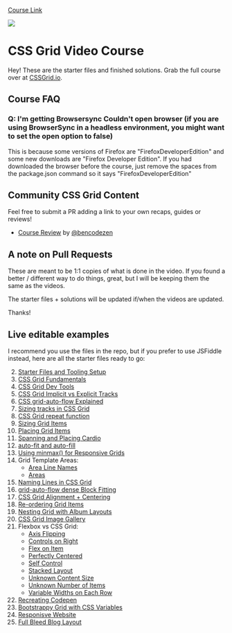[Course Link](https://courses.wesbos.com/account/access/5a60cd9226a4e047c5e33335)

![](https://res.cloudinary.com/wesbos/image/upload/v1515524452/GRID-social-share_wlfzk3.png)

# CSS Grid Video Course

Hey! These are the starter files and finished solutions. Grab the full course over at [CSSGrid.io](https://CSSGrid.io).

## Course FAQ

### Q: I'm getting Browsersync Couldn't open browser (if you are using BrowserSync in a headless environment, you might want to set the open option to false)

This is because some versions of Firefox are "FirefoxDeveloperEdition" and some new downloads are "Firefox Developer Edition". If you had downloaded the browser before the course, just remove the spaces from the package.json command so it says "FirefoxDeveloperEdition"

## Community CSS Grid Content

Feel free to submit a PR adding a link to your own recaps, guides or reviews!

* [Course Review](https://www.bencodezen.io/blog/review-css-grid-with-wes-bos/) by [@bencodezen](https://www.twitter.com/bencodezen)

## A note on Pull Requests

These are meant to be 1:1 copies of what is done in the video. If you found a better / different way to do things, great, but I will be keeping them the same as the videos.

The starter files + solutions will be updated if/when the videos are updated.

Thanks!

## Live editable examples

I recommend you use the files in the repo, but if you prefer to use JSFiddle instead, here are all the starter files ready to go:

2. [Starter Files and Tooling Setup](https://jsfiddle.net/6qvwur9q/)
3. [CSS Grid Fundamentals](https://jsfiddle.net/qxxpgg4j/)
4. [CSS Grid Dev Tools](https://jsfiddle.net/b55x8vh2/)
5. [CSS Grid Implicit vs Explicit Tracks](https://jsfiddle.net/mon8xdgb/)
6. [CSS grid-auto-flow Explained](https://jsfiddle.net/Loq4uj16/)
7. [Sizing tracks in CSS Grid](https://jsfiddle.net/q8h3r8yb/)
8. [CSS Grid repeat function](https://jsfiddle.net/8f8xyx86/)
9. [Sizing Grid Items](https://jsfiddle.net/wqs6tcuk/)
10. [Placing Grid Items](https://jsfiddle.net/hs5xhvpp/)
11. [Spanning and Placing Cardio](https://jsfiddle.net/2z7z6o9k/)
12. [auto-fit and auto-fill](https://jsfiddle.net/d1pLngzx/)
13. [Using minmax() for Responsive Grids](https://jsfiddle.net/xthszm2j/)
14. Grid Template Areas:
    * [Area Line Names](https://jsfiddle.net/tkyxomht/)
    * [Areas](https://jsfiddle.net/p0sn7L7v/)
15. [Naming Lines in CSS Grid](https://jsfiddle.net/ygpmn0xh/)
16. [grid-auto-flow dense Block Fitting](https://jsfiddle.net/sxj83p70/)
17. [CSS Grid Alignment + Centering](https://jsfiddle.net/eyL9a2gv/)
18. [Re-ordering Grid Items](https://jsfiddle.net/uscf9mk0/)
19. [Nesting Grid with Album Layouts](https://jsfiddle.net/yn7jak0y/)
20. [CSS Grid Image Gallery](https://jsfiddle.net/cbjzped2/)
21. Flexbox vs CSS Grid:
    * [Axis Flipping](https://jsfiddle.net/pt8hym9s/)
    * [Controls on Right](https://jsfiddle.net/4o7gavuj/)
    * [Flex on Item](https://jsfiddle.net/1u264ftd/)
    * [Perfectly Centered](https://jsfiddle.net/sgbrtrjo/)
    * [Self Control](https://jsfiddle.net/c6gg8pkn/)
    * [Stacked Layout](https://jsfiddle.net/mnfm1sw0/)
    * [Unknown Content Size](https://jsfiddle.net/4ze02bkj/)
    * [Unknown Number of Items](https://jsfiddle.net/Lg7r3jmy/)
    * [Variable Widths on Each Row](https://jsfiddle.net/qymhootd/)
22. [Recreating Codepen](https://jsfiddle.net/br6n54qt/)
23. [Bootstrappy Grid with CSS Variables](https://jsfiddle.net/gLLht2hd/)
24. [Responisve Website](https://jsfiddle.net/bh16ofp8/)
25. [Full Bleed Blog Layout](https://jsfiddle.net/j8w6v3mh/)
